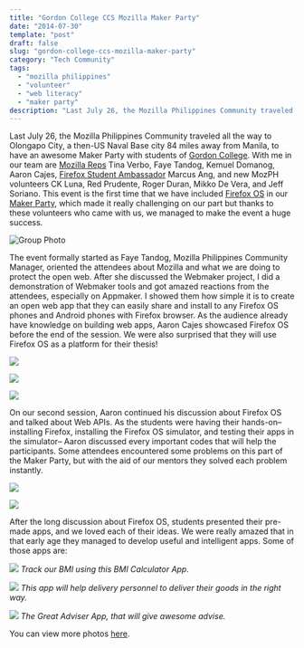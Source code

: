```yaml
---
title: "Gordon College CCS Mozilla Maker Party"
date: "2014-07-30"
template: "post"
draft: false
slug: "gordon-college-ccs-mozilla-maker-party"
category: "Tech Community"
tags:
  - "mozilla philippines"
  - "volunteer"
  - "web literacy"
  - "maker party"
description: "Last July 26, the Mozilla Philippines Community traveled all the way to Olongapo City, a then-US Naval Base city 84 miles away from Manila, to have an awesome Maker Party with students of Gordon College. With me in our team are Mozilla Reps Tina Verbo, Faye Tandog, Kemuel Domanog, Aaron Cajes, Firefox Student Ambassador Marcus Ang, and new MozPH volunteers CK Luna, Red Prudente, Roger Duran, Mikko De Vera, and Jeff Soriano. This event is the first time that we have included Firefox OS in our Maker Party, which made it really challenging on our part but thanks to these volunteers who came with us, we managed to make the event a huge success."
---
```


Last July 26, the Mozilla Philippines Community traveled all the way to Olongapo City, a then-US Naval Base city 84 miles away from Manila, to have an awesome Maker Party with students of [Gordon College](http://gordoncollegeccs.edu.ph/). With me in our team are [Mozilla Reps](https://reps.mozilla.org/) Tina Verbo, Faye Tandog, Kemuel Domanog, Aaron Cajes, [Firefox Student Ambassador](https://www.mozilla.org/en-US/contribute/studentambassadors/) Marcus Ang, and new MozPH volunteers CK Luna, Red Prudente, Roger Duran, Mikko De Vera, and Jeff Soriano. This event is the first time that we have included [Firefox OS](https://www.mozilla.org/en-US/firefox/os/) in our [Maker Party](http://party.webmaker.org/), which made it really challenging on our part but thanks to these volunteers who came with us, we managed to make the event a huge success.

![Group Photo](/images/gordon-ccs-moztour/gordon-ccs-moztour-1.jpg)

The event formally started as Faye Tandog, Mozilla Philippines Community Manager, oriented the attendees about Mozilla and what we are doing to protect the open web. After she discussed the Webmaker project, I did a demonstration of Webmaker tools and got amazed reactions from the attendees, especially on  Appmaker. I showed them how simple it is to create an open web app that they can easily share and install to any Firefox OS phones and Android phones with Firefox browser. As the audience already have knowledge on building web apps, Aaron Cajes showcased Firefox OS before the end of the session. We were also surprised that they will use Firefox OS as a platform for their thesis!

![](/images/gordon-ccs-moztour/gordon-ccs-moztour-2.jpg)

![](/images/gordon-ccs-moztour/gordon-ccs-moztour-3.jpg)

![](/images/gordon-ccs-moztour/gordon-ccs-moztour-4.jpg)

On our second session, Aaron continued his discussion about Firefox OS and talked about Web APIs. As the students were having their hands-on– installing Firefox, installing the Firefox OS simulator, and testing their apps in the simulator– Aaron discussed every important codes that will help the participants. Some attendees encountered some problems on this part of the Maker Party, but with the aid of our mentors they solved each problem instantly.

![](/images/gordon-ccs-moztour/gordon-ccs-moztour-5.jpg)

![](/images/gordon-ccs-moztour/gordon-ccs-moztour-6.jpg)

After the long discussion about Firefox OS, students presented their pre-made apps, and we loved each of their ideas. We were really amazed that in that early age they managed to develop useful and intelligent apps. Some of those apps are:

![](/images/gordon-ccs-moztour/gordon-ccs-moztour-7.jpg)
*Track our BMI using this BMI Calculator App.*

![](/images/gordon-ccs-moztour/gordon-ccs-moztour-8.jpg)
*This app will help delivery personnel to deliver their goods in the right way.*

![](/images/gordon-ccs-moztour/gordon-ccs-moztour-9.jpg)
*The Great Adviser App, that will give awesome advise.*

You can view more photos [here](https://www.flickr.com/photos/mozph/sets/72157645575436899/).